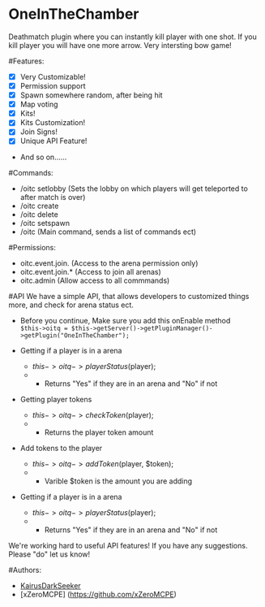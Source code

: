 # OneInTheChamber

Deathmatch plugin where you can instantly kill player with one shot. If you kill player you will have one more arrow. Very intersting bow game!

#Features:

- [x] Very Customizable!
- [x] Permission support
- [x] Spawn somewhere random, after being hit
- [x] Map voting
- [x] Kits!
- [x] Kits Customization!
- [x] Join Signs!
- [x] Unique API Feature!
- And so on......

#Commands:

- /oitc setlobby (Sets the lobby on which players will get teleported to after match is over)
- /oitc create <ArenaName> <PlayerSlot>
- /oitc delete <AreneName>
- /oitc setspawn <ArenaName> <Number>
- /oitc (Main command, sends a list of commands ect)

#Permissions:
- oitc.event.join.<ArenaName> (Access to the arena permission only)
- oitc.event.join.*  (Access to join all arenas)
- oitc.admin (Allow access to all commmands)

#API
We have a simple API, that allows developers to customized things more, and check for arena status ect. 

* Before you continue,
 Make sure you add this onEnable method <br />
`$this->oitq = $this->getServer()->getPluginManager()->getPlugin("OneInTheChamber");`

* Getting if a player is in a arena
   - $this->oitq->playerStatus($player); 
   - - Returns "Yes" if they are in an arena and "No" if not
   
* Getting player tokens
   - $this->oitq->checkToken($player); 
   - - Returns the player token amount
   
* Add tokens to the player
   - $this->oitq->addToken($player, $token); 
   - - Varible $token is the amount you are adding
   
* Getting if a player is in a arena
   - $this->oitq->playerStatus($player); 
   - - Returns "Yes" if they are in an arena and "No" if not

We're working hard to useful API features! If you have any suggestions. Please "do" let us know!

#Authors:
- [KairusDarkSeeker](https://github.com/KairusDarkSeeker)
- [xZeroMCPE] (https://github.com/xZeroMCPE)
